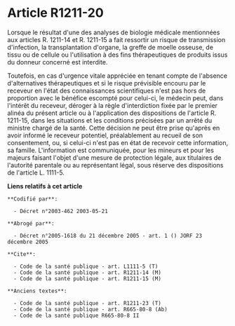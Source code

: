 # Article R1211-20

Lorsque le résultat d'une des analyses de biologie médicale mentionnées aux articles R. 1211-14 et R. 1211-15 a fait
ressortir un risque de transmission d'infection, la transplantation d'organe, la greffe de moelle osseuse, de tissu ou de
cellule ou l'utilisation à des fins thérapeutiques de produits issus du donneur concerné est interdite.

Toutefois, en cas d'urgence vitale appréciée en tenant compte de l'absence d'alternatives thérapeutiques et si le risque
prévisible encouru par le receveur en l'état des connaissances scientifiques n'est pas hors de proportion avec le bénéfice
escompté pour celui-ci, le médecin peut, dans l'intérêt du receveur, déroger à la règle d'interdiction fixée par le premier
alinéa du présent article ou à l'application des dispositions de l'article R. 1211-15, dans les situations et les conditions
précisées par un arrêté du ministre chargé de la santé. Cette décision ne peut être prise qu'après en avoir informé le
receveur potentiel, préalablement au recueil de son consentement, ou, si celui-ci n'est pas en état de recevoir cette
information, sa famille. L'information est communiquée, pour les mineurs et pour les majeurs faisant l'objet d'une mesure de
protection légale, aux titulaires de l'autorité parentale ou au représentant légal, sous réserve des dispositions de
l'article L. 1111-5.

**Liens relatifs à cet article**

	**Codifié par**:

	  - Décret n°2003-462 2003-05-21

	**Abrogé par**:

	  - Décret n°2005-1618 du 21 décembre 2005 - art. 1 () JORF 23 décembre 2005

	**Cite**:

	  - Code de la santé publique - art. L1111-5 (T)
	  - Code de la santé publique - art. R1211-14 (M)
	  - Code de la santé publique - art. R1211-15 (M)

	**Anciens textes**:

	  - Code de la santé publique - art. R1211-23 (T)
	  - Code de la santé publique - art. R665-80-8 (Ab)
	  - Code de la santé publique R665-80-8 II
